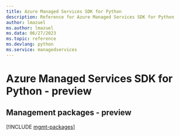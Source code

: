 ```yaml
---
title: Azure Managed Services SDK for Python
description: Reference for Azure Managed Services SDK for Python
author: lmazuel
ms.author: lmazuel
ms.data: 06/27/2023
ms.topic: reference
ms.devlang: python
ms.service: managedservices
---
```

# Azure Managed Services SDK for Python - preview

## Management packages - preview
[!INCLUDE [mgmt-packages](managed-services-mgmt-index.md)]